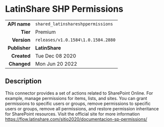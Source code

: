# LatinShare SHP Permissions
| | |
|-:|-|
|**API name**|`shared_latinshareshppermissions`|
|**Tier**|Premium|
|**Version**|`releases/v1.0.1584\1.0.1584.2880`|
|**Publisher**|**LatinShare**|
|**Created**|Tue Dec 08 2020|
|**Changed**|Mon Jun 20 2022|

## Description
This connector provides a set of actions related to SharePoint Online. For example, manage permissions for items, lists, and sites. You can grant permissions to specific users or groups, remove permissions to specific users or groups, remove all permissions, and restore permission inheritance for SharePoint resources. Visit the official site for more information https://flow.latinshare.com/sitio2020/documentacion-sp-permissions/
